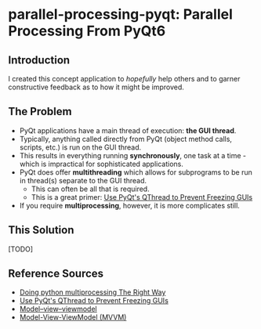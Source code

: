 # parallel-processing-pyqt: Parallel Processing From PyQt6

## Introduction
I created this concept application to *hopefully* help others and to garner constructive feedback as to how it might be improved.

## The Problem
- PyQt applications have a main thread of execution: **the GUI thread**.
- Typically, anything called directly from PyQt (object method calls, scripts, etc.) is run on the GUI thread.
- This results in everything running **synchronously**, one task at a time - which is impractical for sophisticated applications.
- PyQt does offer **multithreading** which allows for subprograms to be run in thread(s) separate to the GUI thread.
  - This can often be all that is required.
  - This is a great primer: [Use PyQt's QThread to Prevent Freezing GUIs](https://realpython.com/python-pyqt-qthread/)
- If you require **multiprocessing**, however, it is more complicates still.

## This Solution
[TODO]

## Reference Sources
- [Doing python multiprocessing The Right Way](https://medium.com/@sampsa.riikonen/doing-python-multiprocessing-the-right-way-a54c1880e300)
- [Use PyQt's QThread to Prevent Freezing GUIs](https://realpython.com/python-pyqt-qthread/)
- [Model–view–viewmodel](https://en.wikipedia.org/wiki/Model%E2%80%93view%E2%80%93viewmodel)
- [Model-View-ViewModel (MVVM)](https://learn.microsoft.com/en-us/dotnet/architecture/maui/mvvm)